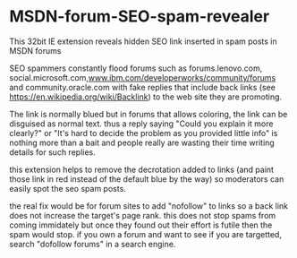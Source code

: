 # MSDN-forum-SEO-spam-revealer
This 32bit IE extension reveals hidden SEO link inserted in spam posts in MSDN forums

SEO spammers constantly flood forums such as 
forums.lenovo.com, social.microsoft.com,www.ibm.com/developerworks/community/forums
and community.oracle.com with fake replies
that include back links (see https://en.wikipedia.org/wiki/Backlink) to the web site they are promoting.

The link is normally blued but in forums that allows coloring, the link can be disguised as normal text. 
thus a reply saying "Could you explain it more clearly?" or "It's hard to decide the problem as you provided little info"
is nothing more than a bait and people really are wasting their time writing details for such replies. 

this extension helps to remove the decrotation added to links (and paint those link in red instead of the default blue by the way)
so moderators can easily spot the seo spam posts. 

the real fix would be for forum sites to add "nofollow" to links so a back link does not increase the target's page rank.
this does not stop spams from coming immidately but once they found out their effort is futile then the spam would stop. 
if you own a forum and want to see if you are targetted, search "dofollow forums" in a search engine.

